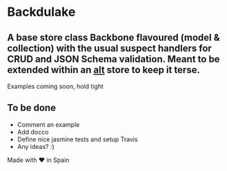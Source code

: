# Backdulake

A base store class Backbone flavoured (model & collection) with the usual suspect handlers for CRUD and JSON Schema validation. Meant to be extended within an [alt](http://alt.js.org/) store to keep it terse.
------------------------------------------

Examples coming soon, hold tight

## To be done

* Comment an example
* Add docco
* Define nice jasmine tests and setup Travis
* Any ideas? :)

Made with ❤ in Spain
